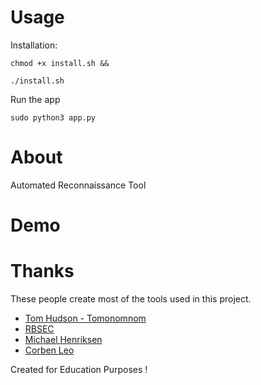 # Usage

Installation:

`chmod +x install.sh &&`

`./install.sh`

Run the app

`sudo python3 app.py`

# About
Automated Reconnaissance Tool

# Demo

# Thanks
These people create most of the tools used in this project.
- [Tom Hudson - Tomonomnom](https://github.com/tomnomnom)
- [RBSEC](https://github.com/rbsec)
- [Michael Henriksen](https://github.com/michenriksen/)
- [Corben Leo](https://github.com/lc)


Created for Education Purposes !
